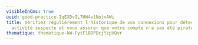 ```yaml
---
visibleInCms: true
uuid: good-practice-IqEXDvIL7HW4vlNotvAWi
title: Vérifiez régulièrement l'historique de vos connexions pour détecter toute
  activité suspecte et vous assurer que votre compte n'a pas été piraté.
thematique: thematique-kW-FytF1BDPDcjYzpVQvr
---
```

